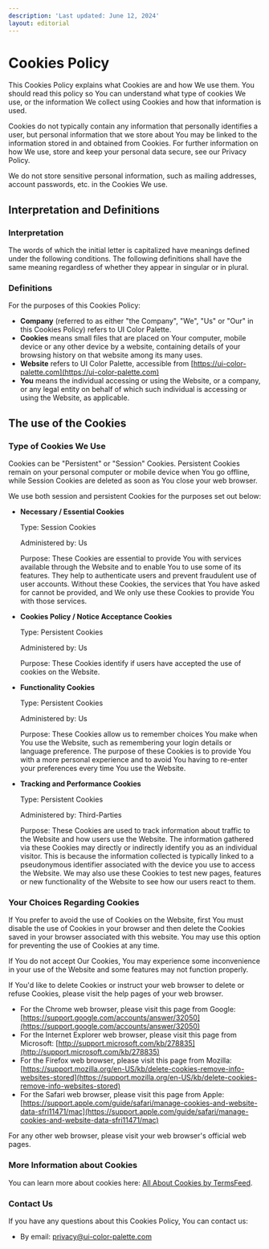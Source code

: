 ```yaml
---
description: 'Last updated: June 12, 2024'
layout: editorial
---
```


# Cookies Policy

This Cookies Policy explains what Cookies are and how We use them. You should read this policy so You can understand what type of cookies We use, or the information We collect using Cookies and how that information is used.

Cookies do not typically contain any information that personally identifies a user, but personal information that we store about You may be linked to the information stored in and obtained from Cookies. For further information on how We use, store and keep your personal data secure, see our Privacy Policy.

We do not store sensitive personal information, such as mailing addresses, account passwords, etc. in the Cookies We use.

## Interpretation and Definitions

### Interpretation

The words of which the initial letter is capitalized have meanings defined under the following conditions. The following definitions shall have the same meaning regardless of whether they appear in singular or in plural.

### Definitions

For the purposes of this Cookies Policy:

* **Company** (referred to as either "the Company", "We", "Us" or "Our" in this Cookies Policy) refers to UI Color Palette.
* **Cookies** means small files that are placed on Your computer, mobile device or any other device by a website, containing details of your browsing history on that website among its many uses.
* **Website** refers to UI Color Palette, accessible from [https://ui-color-palette.com](https://ui-color-palette.com)
* **You** means the individual accessing or using the Website, or a company, or any legal entity on behalf of which such individual is accessing or using the Website, as applicable.

## The use of the Cookies

### Type of Cookies We Use

Cookies can be "Persistent" or "Session" Cookies. Persistent Cookies remain on your personal computer or mobile device when You go offline, while Session Cookies are deleted as soon as You close your web browser.

We use both session and persistent Cookies for the purposes set out below:

*   **Necessary / Essential Cookies**

    Type: Session Cookies

    Administered by: Us

    Purpose: These Cookies are essential to provide You with services available through the Website and to enable You to use some of its features. They help to authenticate users and prevent fraudulent use of user accounts. Without these Cookies, the services that You have asked for cannot be provided, and We only use these Cookies to provide You with those services.
*   **Cookies Policy / Notice Acceptance Cookies**

    Type: Persistent Cookies

    Administered by: Us

    Purpose: These Cookies identify if users have accepted the use of cookies on the Website.
*   **Functionality Cookies**

    Type: Persistent Cookies

    Administered by: Us

    Purpose: These Cookies allow us to remember choices You make when You use the Website, such as remembering your login details or language preference. The purpose of these Cookies is to provide You with a more personal experience and to avoid You having to re-enter your preferences every time You use the Website.
*   **Tracking and Performance Cookies**

    Type: Persistent Cookies

    Administered by: Third-Parties

    Purpose: These Cookies are used to track information about traffic to the Website and how users use the Website. The information gathered via these Cookies may directly or indirectly identify you as an individual visitor. This is because the information collected is typically linked to a pseudonymous identifier associated with the device you use to access the Website. We may also use these Cookies to test new pages, features or new functionality of the Website to see how our users react to them.

### Your Choices Regarding Cookies

If You prefer to avoid the use of Cookies on the Website, first You must disable the use of Cookies in your browser and then delete the Cookies saved in your browser associated with this website. You may use this option for preventing the use of Cookies at any time.

If You do not accept Our Cookies, You may experience some inconvenience in your use of the Website and some features may not function properly.

If You'd like to delete Cookies or instruct your web browser to delete or refuse Cookies, please visit the help pages of your web browser.

* For the Chrome web browser, please visit this page from Google: [https://support.google.com/accounts/answer/32050](https://support.google.com/accounts/answer/32050)
* For the Internet Explorer web browser, please visit this page from Microsoft: [http://support.microsoft.com/kb/278835](http://support.microsoft.com/kb/278835)
* For the Firefox web browser, please visit this page from Mozilla: [https://support.mozilla.org/en-US/kb/delete-cookies-remove-info-websites-stored](https://support.mozilla.org/en-US/kb/delete-cookies-remove-info-websites-stored)
* For the Safari web browser, please visit this page from Apple: [https://support.apple.com/guide/safari/manage-cookies-and-website-data-sfri11471/mac](https://support.apple.com/guide/safari/manage-cookies-and-website-data-sfri11471/mac)

For any other web browser, please visit your web browser's official web pages.

### More Information about Cookies

You can learn more about cookies here: [All About Cookies by TermsFeed](https://www.termsfeed.com/blog/cookies/).

### Contact Us

If you have any questions about this Cookies Policy, You can contact us:

* By email: privacy@ui-color-palette.com

